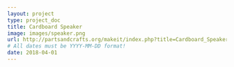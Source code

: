 ```yaml
---
layout: project
type: project_doc
title: Cardboard Speaker
image: images/speaker.png
url: http://partsandcrafts.org/makeit/index.php?title=Cardboard_Speaker
# All dates must be YYYY-MM-DD format!
date: 2018-04-01
---
```

